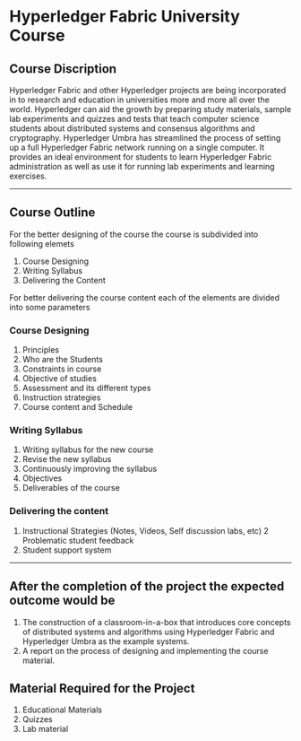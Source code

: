 # Hyperledger Fabric University Course

## Course Discription 

Hyperledger Fabric and other Hyperledger projects are being incorporated in to research and education in universities more and more all over the world. Hyperledger can aid the growth by preparing study materials, sample lab experiments and quizzes and tests that teach computer science students about distributed systems and consensus algorithms and cryptography. Hyperledger Umbra has streamlined the process of setting up a full Hyperledger Fabric network running on a single computer. It provides an ideal environment for students to learn Hyperledger Fabric administration as well as use it for running lab experiments and learning exercises.

----

## Course Outline 

For the better designing of the course the course is subdivided into following elemets 
1. Course Designing
2. Writing Syllabus
3. Delivering the Content

For better delivering the course content each of the elements are divided into some parameters 

### Course Designing 
1. Principles
2. Who are the Students
3. Constraints in course
4. Objective of studies
5. Assessment and its different types
6. Instruction strategies
7. Course content and Schedule

### Writing Syllabus
1. Writing syllabus for the new course
2. Revise the new syllabus
3. Continuously improving the syllabus
4. Objectives
5. Deliverables of the course

### Delivering the content
1. Instructional Strategies (Notes, Videos, Self discussion labs, etc)
2 Problematic student feedback
3. Student support system

----

## After the completion of the project the expected outcome would be 
1. The construction of a classroom-in-a-box that introduces core concepts of distributed systems and algorithms using Hyperledger Fabric and Hyperledger Umbra as the example systems.
2. A report on the process of designing and implementing the course material.


## Material Required for the Project
1. Educational Materials
2. Quizzes
3. Lab material

 
 